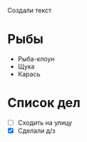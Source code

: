 Создали текст

# Рыбы
* Рыба-клоун
* Щука
* Карась
# Список дел
* [ ] Сходить на улицу
* [X] Сделали д/з
